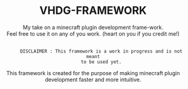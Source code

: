 <h1 align="center">VHDG-FRAMEWORK</h1>

<div align="center">
    My take on a minecraft plugin development frame-work. <br> Feel free to use it on any of you work. (heart on you if you credit me!)<br>  <br>       
    
          DISCLAIMER : This framework is a work in progress and is not meant
          to be used yet.
</div>

<div align="center">
 This framework is created for the purpose of making minecraft plugin development faster and more intuitive.
</div>
